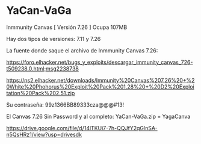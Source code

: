 # YaCan-VaGa
Inmmunity Canvas [ Versión 7.26 ] Ocupa 107MB

Hay dos tipos de versiones: 7.11 y 7.26 


La fuente donde saque el archivo de Inmmunity Canvas 7.26:

https://foro.elhacker.net/bugs_y_exploits/descargar_immunity_canvas_726-t509238.0.html;msg2238738


https://ns2.elhacker.net/downloads/Immunity%20Canvas%207.26%20+%20White%20Phohorus%20Exploit%20Pack%201.28%20+%20D2%20Exploitation%20Pack%202.51.zip  

Su contraseña: 
99z1366BB89333cza@@@#13!



El Canvas 7.26 Sin Password y al completo: YaCan-VaGa.zip = YagaCanva

https://drive.google.com/file/d/14lTKUi7-7h-QQJfY2qGlnSA-n5QsHRz1/view?usp=drivesdk









